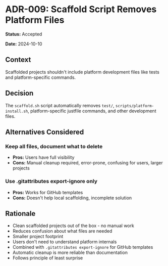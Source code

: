 # ADR-009: Scaffold Script Removes Platform Files

**Status:** Accepted

**Date:** 2024-10-10

## Context

Scaffolded projects shouldn't include platform development files like tests and platform-specific commands.

## Decision

The `scaffold.sh` script automatically removes `test/`, `scripts/platform-install.sh`, platform-specific justfile commands, and other development files.

## Alternatives Considered

### Keep all files, document what to delete

- **Pros:** Users have full visibility
- **Cons:** Manual cleanup required, error-prone, confusing for users, larger projects

### Use .gitattributes export-ignore only

- **Pros:** Works for GitHub templates
- **Cons:** Doesn't help local scaffolding, incomplete solution

## Rationale

- Clean scaffolded projects out of the box - no manual work
- Reduces confusion about what files are needed
- Smaller project footprint
- Users don't need to understand platform internals
- Combined with `.gitattributes export-ignore` for GitHub templates
- Automatic cleanup is more reliable than documentation
- Follows principle of least surprise
